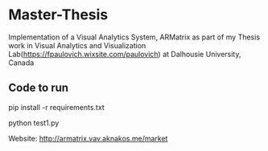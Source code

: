 # Master-Thesis
Implementation of a Visual Analytics System, ARMatrix as part of my Thesis work in Visual Analytics and Visualization Lab(https://fpaulovich.wixsite.com/paulovich) at Dalhousie University, Canada

## Code to run

pip install -r requirements.txt 

python test1.py

Website: http://armatrix.vav.aknakos.me/market
